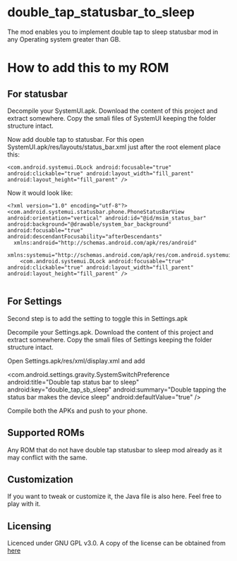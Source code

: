 # double_tap_statusbar_to_sleep

The mod enables you to implement double tap to sleep statusbar mod in any Operating system greater than GB.

# How to add this to my ROM

For statusbar
----------------------------------

Decompile your SystemUI.apk. Download the content of this project and extract somewhere. Copy the smali files of SystemUI keeping the folder structure intact.

Now add double tap to statusbar. For this open SystemUI.apk/res/layouts/status_bar.xml just after the root element place this:

```
<com.android.systemui.DLock android:focusable="true" android:clickable="true" android:layout_width="fill_parent" android:layout_height="fill_parent" />
```

Now it would look like:

```
<?xml version="1.0" encoding="utf-8"?>
<com.android.systemui.statusbar.phone.PhoneStatusBarView android:orientation="vertical" android:id="@id/msim_status_bar" android:background="@drawable/system_bar_background" android:focusable="true" android:descendantFocusability="afterDescendants"
  xmlns:android="http://schemas.android.com/apk/res/android"
  xmlns:systemui="http://schemas.android.com/apk/res/com.android.systemui">
    <com.android.systemui.DLock android:focusable="true" android:clickable="true" android:layout_width="fill_parent" android:layout_height="fill_parent" />
    
```

For Settings
----------------------------------

Second step is to add the setting to toggle this in Settings.apk

Decompile your Settings.apk. Download the content of this project and extract somewhere. Copy the smali files of Settings keeping the folder structure intact.

Open Settings.apk/res/xml/display.xml and add

<com.android.settings.gravity.SystemSwitchPreference android:title="Double tap status bar to sleep" android:key="double_tap_sb_sleep" android:summary="Double tapping the status bar makes the device sleep" android:defaultValue="true" />

Compile both the APKs and push to your phone.

Supported ROMs
----------------------------------

Any ROM that do not have double tap statusbar to sleep mod already as it may conflict with the same.

Customization
----------------------------------

If you want to tweak or customize it, the Java file is also here. Feel free to play with it.

Licensing
----------------------------------

Licenced under GNU GPL v3.0. A copy of the license can be obtained from [here](https://www.gnu.org/licenses/gpl-3.0.en.html)

